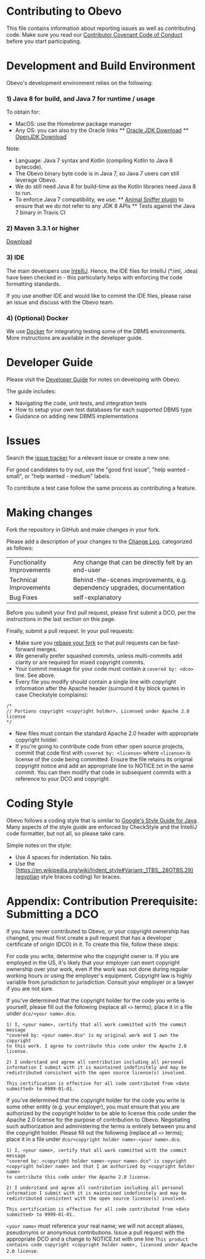 # Contributing to Obevo

This file contains information about reporting issues as well as contributing code. Make sure
you read our [Contributor Covenant Code of Conduct](CODE_OF_CONDUCT.md) before you start participating.


# Development and Build Environment

Obevo's development environment relies on the following:

### 1) Java 8 for build, and Java 7 for runtime / usage

To obtain for:
* MacOS: use the Homebrew package manager
* Any OS: you can also try the Oracle links
** [Oracle JDK Download](http://www.oracle.com/technetwork/java/javase/downloads/index.html)
** [OpenJDK Download](http://openjdk.java.net/install/)

Note:
* Language: Java 7 syntax and Kotlin (compiling Kotlin to Java 6 bytecode).
* The Obevo binary byte code is in Java 7, so Java 7 users can still leverage Obevo.
* We do still need Java 8 for build-time as the Kotlin libraries need Java 8 to run.
* To enforce Java 7 compatibility, we use:
** [Animal Sniffer plugin](https://www.mojohaus.org/animal-sniffer/) to ensure that we do not refer to any JDK 8 APIs
** Tests against the Java 7 binary in Travis CI

### 2) Maven 3.3.1 or higher

[Download](https://maven.apache.org/download.cgi)

### 3) IDE

The main developers use [IntelliJ](https://www.jetbrains.com/idea/download/). Hence, the IDE files for IntelliJ (*.iml, .idea) have been checked in - this particularly
helps with enforcing the code formatting standards.

If you use another IDE and would like to commit the IDE files, please raise an issue and discuss with the Obevo team.

### 4) (Optional) Docker

We use [Docker](https://www.docker.com/get-started) for integrating testing some of the DBMS environments. More
instructions are available in the developer guide.


# Developer Guide

Please visit the [Developer Guide](https://goldmansachs.github.io/obevo/developer-guide.html) for notes on
developing with Obevo.

The guide includes:

* Navigating the code, unit tests, and integration tests
* How to setup your own test databases for each supported DBMS type
* Guidance on adding new DBMS implementations


# Issues
Search the [issue tracker](https://github.com/goldmansachs/obevo/issues) for a relevant issue or create a new one.

For good candidates to try out, use the "good first issue", "help wanted - small", or "help wanted - medium" labels.

To contribute a test case follow the same process as contributing a feature.


# Making changes
Fork the repository in GitHub and make changes in your fork.

Please add a description of your changes to the [Change Log](CHANGELOG.md), categorized as follows:

| | |
| --- | --- |
| Functionality Improvements | Any change that can be directly felt by an end-user |
| Technical Improvements | Behind-the-scenes improvements, e.g. dependency upgrades, documentation |
| Bug Fixes | self-explanatory |

Before you submit your first pull request, please first submit a DCO, per the instructions in the last section on this page.

Finally, submit a pull request. In your pull requests:
* Make sure you [rebase your fork](https://github.com/edx/edx-platform/wiki/How-to-Rebase-a-Pull-Request) so that pull requests can be fast-forward merges.
* We generally prefer squashed commits, unless multi-commits add clarity or are required for mixed copyright commits.
* Your commit message for your code must contain a `covered by: <dco>` line. See above.
* Every file you modify should contain a single line with copyright information after the Apache header (surround it by block quotes
in case Checkstyle complains):
```
/*
// Portions copyright <copyright holder>. Licensed under Apache 2.0 license
*/
```
* New files must contain the standard Apache 2.0 header with appropriate copyright holder.
* If you're going to contribute code from other open source projects, commit that code first with `covered by: <license>`
where `<license>` is license of the code being committed. Ensure the file retains its original copyright notice and add an appropriate line to
NOTICE.txt in the same commit. You can then modify that code in subsequent commits with a reference to your DCO and copyright.


# Coding Style
Obevo follows a coding style that is similar to [Google's Style Guide for Java](https://google.github.io/styleguide/javaguide.html).
Many aspects of the style guide are enforced by CheckStyle and the IntelliJ code formatter, but not all, so please take care.

Simple notes on the style:
* Use 4 spaces for indentation. No tabs.
* Use the [https://en.wikipedia.org/wiki/Indent_style#Variant:_1TBS_.28OTBS.29](egyptian style braces coding) for braces.


# Appendix: Contribution Prerequisite: Submitting a DCO

If you have never contributed to Obevo, or your copyright ownership has changed, you must first create a pull request that has
a developer certificate of origin (DCO) in it. To create this file, follow these steps:

For code you write, determine who the copyright owner is. If you are employed in the US, it's likely that your
employer can exert copyright ownership over your work, even if the work was not done during regular working hours or
using the employer's equipment. Copyright law is highly variable from jurisdiction to jurisdiction. Consult your
employer or a lawyer if you are not sure.

If you've determined that the copyright holder for the code you write is yourself, 
please fill out the following (replace all `<>` terms); place it in a file under `dco/<your name>.dco`. 

```
1) I, <your name>, certify that all work committed with the commit message 
"covered by: <your name>.dco" is my original work and I own the copyright 
to this work. I agree to contribute this code under the Apache 2.0 license.

2) I understand and agree all contribution including all personal 
information I submit with it is maintained indefinitely and may be 
redistributed consistent with the open source license(s) involved. 

This certification is effective for all code contributed from <date submitted> to 9999-01-01.
```

If you've determined that the copyright holder for the code you write is some other entity (e.g. your employer), 
you must ensure that you are authorized by the copyright holder to be able to license this code under the 
Apache 2.0 license for the purpose of contribution to Obevo. Negotiating such authorization and administering 
the terms is entirely between you and the copyright holder. Please fill out the following (replace all
`<>` terms); place it in a file under `dco/<copyright holder name>-<your name>.dco`. 

```
1) I, <your name>, certify that all work committed with the commit message 
"covered by: <copyright holder name>-<your name>.dco" is copyright 
<copyright holder name> and that I am authorized by <copyright holder name> 
to contribute this code under the Apache 2.0 license.

2) I understand and agree all contribution including all personal 
information I submit with it is maintained indefinitely and may be 
redistributed consistent with the open source license(s) involved. 

This certification is effective for all code contributed from <date submitted> to 9999-01-01.
```

`<your name>` must reference your real name; we will not accept aliases, pseudonyms or anonymous contributions.
Issue a pull request with the appropriate DCO and a change to NOTICE.txt with
one line `This product contains code copyright <copyright holder name>, licensed under Apache 2.0 license`.
